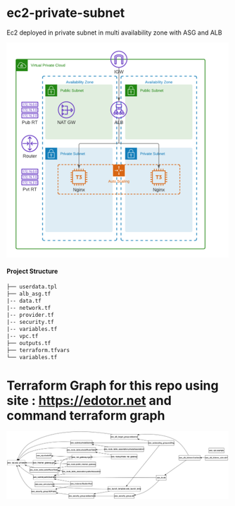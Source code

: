 # ec2-private-subnet
Ec2 deployed in private subnet in multi availability zone with ASG and ALB 

![AWS Architecture](./AWS-VPC-ASG-Nginx.png)

#### Project Structure

```
├── userdata.tpl
├── alb_asg.tf
|-- data.tf
|-- network.tf
|-- provider.tf
|-- security.tf
|-- variables.tf
|-- vpc.tf
├── outputs.tf
├── terraform.tfvars
└── variables.tf
```

# Terraform Graph for this repo using site :  https://edotor.net and command terraform graph 
![Alt text](image.png)